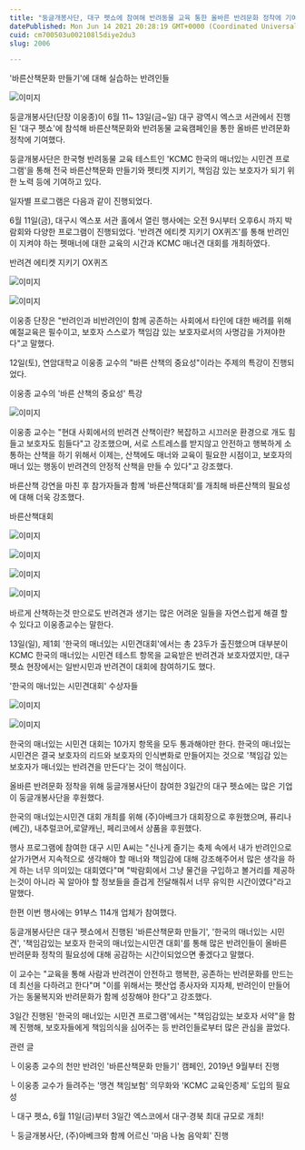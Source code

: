 ```yaml
---
title: "둥글개봉사단, 대구 펫쇼에 참여해 반려동물 교육 통한 올바른 반려문화 정착에 기여"
datePublished: Mon Jun 14 2021 20:28:19 GMT+0000 (Coordinated Universal Time)
cuid: cm700503u002108l5diye2du3
slug: 2006

---
```



'바른산책문화 만들기'에 대해 실습하는 반려인들

![이미지](https://cdn.hashnode.com/res/hashnode/image/upload/v1739249293869/1809e02c-2752-49f5-adba-b99f8ca90926.jpeg)

둥글개봉사단(단장 이웅종)이 6월 11~ 13일(금~일) 대구 광역시 엑스코 서관에서 진행된 '대구 펫쇼'에 참석해 바른산책문화와 반려동물 교육캠페인을 통한 올바른 반려문화 정착에 기여했다.

둥글개봉사단은 한국형 반려동물 교육 테스트인 'KCMC 한국의 매너있는 시민견 프로그램'을 통해 전국 바른산책문화 만들기와 펫티켓 지키기, 책임감 있는 보호자가 되기 위한 노력 등에 기여하고 있다.

일자별 프로그램은 다음과 같이 진행되었다.

6월 11일(금), 대구시 엑스포 서관 홀에서 열린 행사에는 오전 9시부터 오후6시 까지 박람회와 다양한 프로그램이 진행되었다. '반려견 에티켓 지키기 OX퀴즈'를 통해 반려인이 지켜야 하는 펫매너에 대한 교육의 시간과 KCMC 매너견 대회를 개최하였다.

반려견 에티켓 지키기 OX퀴즈

![이미지](https://cdn.hashnode.com/res/hashnode/image/upload/v1739249297089/c2583672-5302-4b9a-8675-b1f65d69e84c.jpeg)

![이미지](https://cdn.hashnode.com/res/hashnode/image/upload/v1739249299967/7807f91d-280f-40de-a7bc-6a4984595c73.jpeg)

이웅종 단장은 "반려인과 비반려인이 함께 공존하는 사회에서 타인에 대한 배려를 위해 예절교육은 필수이고, 보호자 스스로가 책임감 있는 보호자로서의 사명감을 가져야한다"고 말했다.

12일(토), 연암대학교 이웅종 교수의 "바른 산책의 중요성"이라는 주제의 특강이 진행되었다.

이웅종 교수의 '바른 산책의 중요성' 특강

![이미지](https://cdn.hashnode.com/res/hashnode/image/upload/v1739249302661/c2511046-21a9-43bc-8f9e-ac26ddbe442b.jpeg)

이웅종 교수는 "현대 사회에서의 반려견 산책이란? 복잡하고 시끄러운 환경으로 개도 힘들고 보호자도 힘들다"고 강조했으며, 서로 스트레스를 받지않고 안전하고 행복하게 소통하는 산책을 하기 위해서 이제는, 산책에도 매너와 교육이 필요한 시점이고, 보호자의 매너 있는 행동이 반려견의 안정적 산책을 만들 수 있다"고 강조했다.

바른산책 강연을 마친 후 참가자들과 함께 '바른산책대회'를 개최해 바른산책의 필요성에 대해 더욱 강조했다.

바른산책대회

![이미지](https://cdn.hashnode.com/res/hashnode/image/upload/v1739249305505/20350f68-9c0f-4624-8315-86f2939772a6.jpeg)

![이미지](https://cdn.hashnode.com/res/hashnode/image/upload/v1739249307973/68d95ffc-c02b-434d-9a72-70ff3553b8b2.jpeg)

![이미지](https://cdn.hashnode.com/res/hashnode/image/upload/v1739249310680/7d28baca-a42b-4a60-a9aa-2aa878229871.jpeg)

![이미지](https://cdn.hashnode.com/res/hashnode/image/upload/v1739249313130/01baf79d-41fe-4044-8a78-0e59ec0676cf.jpeg)

바르게 산책하는것 만으로도 반려견과 생기는 많은 어려운 일들을 자연스럽게 해결 할 수 있다고 이웅종교수는 말한다.

13일(일), 제1회 '한국의 매너있는 시민견대회'에서는 총 23두가 출진했으며 대부분이 KCMC 한국의 매너있는 시민견 테스트 항목을 교육받은 반려견과 보호자였지만, 대구펫쇼 현장에서는 일반시민과 반려견이 대회에 참여하기도 했다.

'한국의 매너있는 시민견대회' 수상자들

![이미지](https://cdn.hashnode.com/res/hashnode/image/upload/v1739249315456/f7c9777c-dad1-45bb-a722-75e7b5a70f72.jpeg)

![이미지](https://cdn.hashnode.com/res/hashnode/image/upload/v1739249318228/275c20f3-15c8-4ec0-9341-488427c13fee.jpeg)

한국의 매너있는 시민견 대회는 10가지 항목을 모두 통과해야만 한다. 한국의 매너있는 시민견은 결국 보호자의 리드와 보호자의 인식변화로 만들어지는 것으로 '책임감 있는 보호자가 매너있는 반려견을 만든다'는 것이 핵심이다.

올바른 반려문화 정착을 위해 둥글개봉사단이 참여한 3일간의 대구 펫쇼에는 많은 기업이 둥글개봉사단을 후원했다.

한국의 매너있는시민견 대회 개최를 위해 (주)아베크가 대회장으로 후원했으며, 퓨리나(베긴), 내추럴코어,로얄캐닌, 페리코에서 상품을 후원했다.

행사 프로그램에 참여한 대구 시민 A씨는 "신나게 즐기는 축제 속에서 내가 반려인으로 살가가면서 지속적으로 생각해야 할 매너와 책임감에 대해 강조해주어서 많은 생각을 하게 하는 너무 의미있는 대회였다"며 "박람회에서 그냥 물건을 구입하고 볼거리를 제공하는것이 아니라 꼭 알아야 할 정보들을 즐겁게 전달해줘서 너무 유익한 시간이였다"라고 말했다.

한편 이번 행사에는 91부스 114개 업체가 참여했다.

둥글개봉사단은 대구 펫쇼에서 진행된 '바른산책문화 만들기', '한국의 매너있는 시민견', '책임감있는 보호자 한국의 매너있는시민견 대회'를 통해 많은 반려인들이 올바른 반려문화 정착의 필요성에 대해 공감하는 시간이되었으면 좋겠다고 말했다.

이 교수는 "교육을 통해 사람과 반려견이 안전하고 행복한, 공존하는 반려문화를 만드는데 최선을 다하려고 한다"며 "이를 위해서는 펫산업 종사자와 지자체, 반려인이 만들어가는 동물복지와 반려문화가 함께 성장해야 한다"고 강조했다.

3일간 진행된 '한국의 매너있는 시민견 프로그램'에서는 "책임감있는 보호자 서약"을 함께 진행해, 보호자들에게 책임의식을 심어주는 등 반려인들로부터 많은 관심을 끌었다.

관련 글

└ 이웅종 교수의 천만 반려인 '바른산책문화 만들기' 캠페인, 2019년 9월부터 진행

└ 이웅종 교수가 들려주는 '맹견 책임보험' 의무화와 'KCMC 교육인증제' 도입의 필요성

└ 대구 펫쇼, 6월 11일(금)부터 3일간 엑스코에서 대구·경북 최대 규모로 개최!

└ 둥글개봉사단, (주)아베크와 함께 어르신 '마음 나눔 음악회' 진행